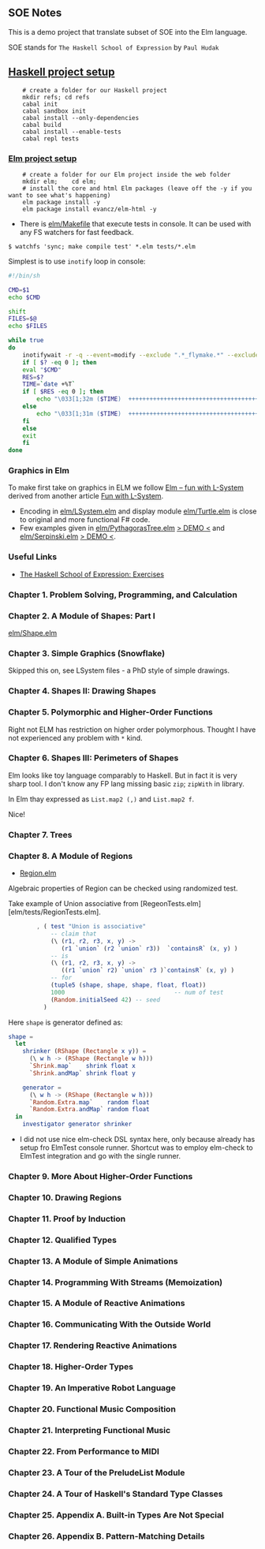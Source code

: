 
## SOE Notes


This is a demo project that translate subset of SOE into the Elm language.

SOE stands for `The Haskell School of Expression` by `Paul Hudak`


## [Haskell project setup](https://howistart.org/posts/haskell/1)

```
    # create a folder for our Haskell project
    mkdir refs; cd refs
    cabal init
    cabal sandbox init
    cabal install --only-dependencies
    cabal build
    cabal install --enable-tests
    cabal repl tests
```

### [Elm project setup](https://github.com/urfolomeus/seat_saver)

```
    # create a folder for our Elm project inside the web folder
    mkdir elm;    cd elm;
    # install the core and html Elm packages (leave off the -y if you want to see what's happening)
    elm package install -y
    elm package install evancz/elm-html -y
```

* There is [elm/Makefile](elm/Makefile) that execute tests in console.
  It can be used with any FS watchers for fast feedback.

`$ watchfs 'sync; make compile test' *.elm tests/*.elm`

Simplest is to use `inotify` loop in console:
```bash
#!/bin/sh

CMD=$1
echo $CMD

shift
FILES=$@
echo $FILES

while true
do
    inotifywait -r -q --event=modify --exclude ".*_flymake.*" --exclude "\.#.*" --exclude "tmp" --exclude ".*\.log" $FILES
    if [ $? -eq 0 ]; then
	eval "$CMD"
	RES=$?
	TIME=`date +%T`
	if [ $RES -eq 0 ]; then
	    echo "\033[1;32m ($TIME)  ++++++++++++++++++++++++++++++++++++++++++++++++++++++++\033[m"
	else
	    echo "\033[1;31m ($TIME)  ++++++++++++++++++++++++++++++++++++++++++++++++++++++++\033[m"
	fi
    else
	exit
    fi
done

```

### Graphics in Elm

To make first take on graphics in ELM we follow
[Elm – fun with L-System](http://theburningmonk.com/2015/10/elm-fun-with-l-system-part-4/)
derived from another article
[Fun with L-System](http://www.clear-lines.com/blog/post/Fun-with-L-system.aspx).

* Encoding in [elm/LSystem.elm](elm/LSystem.elm) and display module
  [elm/Turtle.elm](elm/Turtle.elm) is close to original and more
  functional F# code.
* Few examples given in
  [elm/PythagorasTree.elm](elm/PythagorasTree.elm) [> DEMO <](https://raw.githack.com/ibnHatab/SOE/master/elm/demo/PythagorasTree.html)
      and
  [elm/Serpinski.elm](elm/Serpinski.elm) [> DEMO <](https://raw.githack.com/ibnHatab/SOE/master/elm/demo/Serpinski.html).

### Useful Links
* [The Haskell School of Expression: Exercises](http://www.elbeno.com/haskell_soe_blog/?page_id=24)

### Chapter  1. Problem Solving, Programming, and Calculation

### Chapter  2. A Module of Shapes: Part I
[elm/Shape.elm](elm/Shape.elm)

### Chapter  3. Simple Graphics (Snowflake)
Skipped this on, see LSystem files - a PhD style of simple drawings.

### Chapter  4. Shapes II: Drawing Shapes

### Chapter  5. Polymorphic and Higher-Order Functions

Right not ELM has restriction on higher order polymorphous. Thought I
have not experienced any problem with `*` kind.

### Chapter  6. Shapes III: Perimeters of Shapes

Elm looks like toy language comparably to Haskell. But in fact it is
very sharp tool.  I don't know any FP lang missing basic `zip`;
`zipWith` in library.

In Elm thay expressed as `List.map2 (,)` and `List.map2 f`.

Nice!

### Chapter  7. Trees

### Chapter  8. A Module of Regions
- [Region.elm](elm/Region.elm)

Algebraic properties of Region can be checked using randomized test.

Take example of Union associative from
   [RegeonTests.elm][elm/tests/RegionTests.elm].

```elm
        , ( test "Union is associative"
            -- claim that
            (\ (r1, r2, r3, x, y) ->
               (r1 `union` (r2 `union` r3))  `containsR` (x, y) )
            -- is
            (\ (r1, r2, r3, x, y) ->
               ((r1 `union` r2) `union` r3 )`containsR` (x, y) )
            -- for
            (tuple5 (shape, shape, shape, float, float))
            1000                               -- num of test
            (Random.initialSeed 42) -- seed
          )
```
Here `shape` is generator defined as:
```elm
shape =
  let
    shrinker (RShape (Rectangle x y)) =
      (\ w h -> (RShape (Rectangle w h)))
      `Shrink.map`    shrink float x
      `Shrink.andMap` shrink float y

    generator =
      (\ w h -> (RShape (Rectangle w h)))
      `Random.Extra.map`    random float
      `Random.Extra.andMap` random float
  in
    investigator generator shrinker
```

* I did not use nice elm-check DSL syntax here, only because already
  has setup fro ElmTest console runner.  Shortcut was to employ
  elm-check to ElmTest integration and go with the single runner.

### Chapter  9. More About Higher-Order Functions

### Chapter 10. Drawing Regions


### Chapter 11. Proof by Induction
### Chapter 12. Qualified Types
### Chapter 13. A Module of Simple Animations
### Chapter 14. Programming With Streams (Memoization)
### Chapter 15. A Module of Reactive Animations
### Chapter 16. Communicating With the Outside World
### Chapter 17. Rendering Reactive Animations
### Chapter 18. Higher-Order Types
### Chapter 19. An Imperative Robot Language
### Chapter 20. Functional Music Composition
### Chapter 21. Interpreting Functional Music
### Chapter 22. From Performance to MIDI
### Chapter 23. A Tour of the PreludeList Module
### Chapter 24. A Tour of Haskell's Standard Type Classes
### Chapter 25. Appendix A. Built-in Types Are Not Special
### Chapter 26. Appendix B. Pattern-Matching Details
